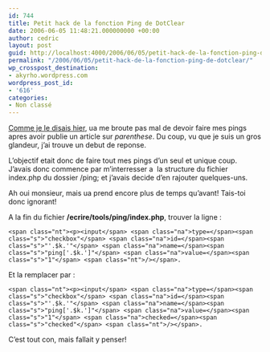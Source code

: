 ```yaml
---
id: 744
title: Petit hack de la fonction Ping de DotClear
date: 2006-06-05 11:48:21.000000000 +00:00
author: cedric
layout: post
guid: http://localhost:4000/2006/06/05/petit-hack-de-la-fonction-ping-de-dotclear.html
permalink: "/2006/06/05/petit-hack-de-la-fonction-ping-de-dotclear/"
wp_crosspost_destination:
- akyrho.wordpress.com
wordpress_post_id:
- '616'
categories:
- Non classé
---
```

[Comme je le disais hier](http://www.parenthese.be/dotclear/index.php?2006/06/04/87-httparty), ua me broute pas mal de devoir faire mes pings apres avoir publie un article sur _parenthese_. Du coup, vu que je suis un gros glandeur, j’ai trouve un debut de reponse.

<!-- more -->

L’objectif etait donc de faire tout mes pings d’un seul et unique coup. J’avais donc commence par m’interresser a  la structure du fichier index.php du dossier /ping; et j’avais decide d’en rajouter quelques-uns.

Ah oui monsieur, mais ua prend encore plus de temps qu’avant! Tais-toi donc ignorant!

A la fin du fichier **/ecrire/tools/ping/index.php**, trouver la ligne :

<div class="language-html highlighter-rouge">
  <div class="highlight">
    <pre class="highlight"><code>&lt;span class="nt">&lt;p>&lt;input&lt;/span> &lt;span class="na">type=&lt;/span>&lt;span class="s">"checkbox"&lt;/span> &lt;span class="na">id=&lt;/span>&lt;span class="s">"'.$k.'"&lt;/span> &lt;span class="na">name=&lt;/span>&lt;span class="s">"ping['.$k.']"&lt;/span> &lt;span class="na">value=&lt;/span>&lt;span class="s">"1"&lt;/span> &lt;span class="nt">/>&lt;/span>.
</code></pre>
  </div>
</div>

Et la remplacer par :

<div class="language-html highlighter-rouge">
  <div class="highlight">
    <pre class="highlight"><code>&lt;span class="nt">&lt;p>&lt;input&lt;/span> &lt;span class="na">type=&lt;/span>&lt;span class="s">"checkbox"&lt;/span> &lt;span class="na">id=&lt;/span>&lt;span class="s">"'.$k.'"&lt;/span> &lt;span class="na">name=&lt;/span>&lt;span class="s">"ping['.$k.']"&lt;/span> &lt;span class="na">value=&lt;/span>&lt;span class="s">"1"&lt;/span> &lt;span class="na">checked=&lt;/span>&lt;span class="s">"checked"&lt;/span> &lt;span class="nt">/>&lt;/span>.
</code></pre>
  </div>
</div>

C’est tout con, mais fallait y penser!